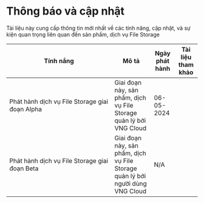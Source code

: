# Thông báo và cập nhật

Tài liệu này cung cấp thông tin mới nhất về các tính năng, cập nhật, và sự kiện quan trọng liên quan đến sản phẩm, dịch vụ File Storage

<table><thead><tr><th width="261">Tính nắng</th><th>Mô tả</th><th>Ngày phát hành</th><th>Tài liệu tham khảo</th></tr></thead><tbody><tr><td>Phát hành dịch vụ File Storage giai đoạn Alpha</td><td>Giai đoạn này, sản phẩm, dịch vụ File Storage quản lý bởi VNG Cloud</td><td>06-05-2024</td><td></td></tr><tr><td>Phát hành dịch vụ File Storage giai đoạn Beta</td><td>Giai đoạn này, sản phẩm, dịch vụ File Storage quản lý bởi người dùng VNG Cloud</td><td>N/A</td><td></td></tr></tbody></table>
